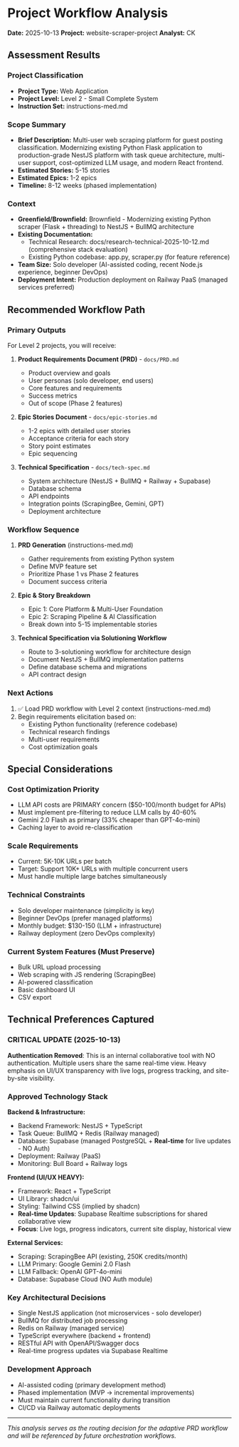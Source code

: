 # Project Workflow Analysis

**Date:** 2025-10-13
**Project:** website-scraper-project
**Analyst:** CK

## Assessment Results

### Project Classification

- **Project Type:** Web Application
- **Project Level:** Level 2 - Small Complete System
- **Instruction Set:** instructions-med.md

### Scope Summary

- **Brief Description:** Multi-user web scraping platform for guest posting classification. Modernizing existing Python Flask application to production-grade NestJS platform with task queue architecture, multi-user support, cost-optimized LLM usage, and modern React frontend.
- **Estimated Stories:** 5-15 stories
- **Estimated Epics:** 1-2 epics
- **Timeline:** 8-12 weeks (phased implementation)

### Context

- **Greenfield/Brownfield:** Brownfield - Modernizing existing Python scraper (Flask + threading) to NestJS + BullMQ architecture
- **Existing Documentation:**
  - Technical Research: docs/research-technical-2025-10-12.md (comprehensive stack evaluation)
  - Existing Python codebase: app.py, scraper.py (for feature reference)
- **Team Size:** Solo developer (AI-assisted coding, recent Node.js experience, beginner DevOps)
- **Deployment Intent:** Production deployment on Railway PaaS (managed services preferred)

## Recommended Workflow Path

### Primary Outputs

For Level 2 projects, you will receive:

1. **Product Requirements Document (PRD)** - `docs/PRD.md`
   - Product overview and goals
   - User personas (solo developer, end users)
   - Core features and requirements
   - Success metrics
   - Out of scope (Phase 2 features)

2. **Epic Stories Document** - `docs/epic-stories.md`
   - 1-2 epics with detailed user stories
   - Acceptance criteria for each story
   - Story point estimates
   - Epic sequencing

3. **Technical Specification** - `docs/tech-spec.md`
   - System architecture (NestJS + BullMQ + Railway + Supabase)
   - Database schema
   - API endpoints
   - Integration points (ScrapingBee, Gemini, GPT)
   - Deployment architecture

### Workflow Sequence

1. **PRD Generation** (instructions-med.md)
   - Gather requirements from existing Python system
   - Define MVP feature set
   - Prioritize Phase 1 vs Phase 2 features
   - Document success criteria

2. **Epic & Story Breakdown**
   - Epic 1: Core Platform & Multi-User Foundation
   - Epic 2: Scraping Pipeline & AI Classification
   - Break down into 5-15 implementable stories

3. **Technical Specification via Solutioning Workflow**
   - Route to 3-solutioning workflow for architecture design
   - Document NestJS + BullMQ implementation patterns
   - Define database schema and migrations
   - API contract design

### Next Actions

1. ✅ Load PRD workflow with Level 2 context (instructions-med.md)
2. Begin requirements elicitation based on:
   - Existing Python functionality (reference codebase)
   - Technical research findings
   - Multi-user requirements
   - Cost optimization goals

## Special Considerations

### Cost Optimization Priority
- LLM API costs are PRIMARY concern ($50-100/month budget for APIs)
- Must implement pre-filtering to reduce LLM calls by 40-60%
- Gemini 2.0 Flash as primary (33% cheaper than GPT-4o-mini)
- Caching layer to avoid re-classification

### Scale Requirements
- Current: 5K-10K URLs per batch
- Target: Support 10K+ URLs with multiple concurrent users
- Must handle multiple large batches simultaneously

### Technical Constraints
- Solo developer maintenance (simplicity is key)
- Beginner DevOps (prefer managed platforms)
- Monthly budget: $130-150 (LLM + infrastructure)
- Railway deployment (zero DevOps complexity)

### Current System Features (Must Preserve)
- Bulk URL upload processing
- Web scraping with JS rendering (ScrapingBee)
- AI-powered classification
- Basic dashboard UI
- CSV export

## Technical Preferences Captured

### CRITICAL UPDATE (2025-10-13)
**Authentication Removed**: This is an internal collaborative tool with NO authentication. Multiple users share the same real-time view. Heavy emphasis on UI/UX transparency with live logs, progress tracking, and site-by-site visibility.

### Approved Technology Stack

**Backend & Infrastructure:**
- Backend Framework: NestJS + TypeScript
- Task Queue: BullMQ + Redis (Railway managed)
- Database: Supabase (managed PostgreSQL + **Real-time** for live updates - NO Auth)
- Deployment: Railway (PaaS)
- Monitoring: Bull Board + Railway logs

**Frontend (UI/UX HEAVY):**
- Framework: React + TypeScript
- UI Library: shadcn/ui
- Styling: Tailwind CSS (implied by shadcn)
- **Real-time Updates**: Supabase Realtime subscriptions for shared collaborative view
- **Focus**: Live logs, progress indicators, current site display, historical view

**External Services:**
- Scraping: ScrapingBee API (existing, 250K credits/month)
- LLM Primary: Google Gemini 2.0 Flash
- LLM Fallback: OpenAI GPT-4o-mini
- Database: Supabase Cloud (NO Auth module)

### Key Architectural Decisions
- Single NestJS application (not microservices - solo developer)
- BullMQ for distributed job processing
- Redis on Railway (managed service)
- TypeScript everywhere (backend + frontend)
- RESTful API with OpenAPI/Swagger docs
- Real-time progress updates via Supabase Realtime

### Development Approach
- AI-assisted coding (primary development method)
- Phased implementation (MVP → incremental improvements)
- Must maintain current functionality during transition
- CI/CD via Railway automatic deployments

---

_This analysis serves as the routing decision for the adaptive PRD workflow and will be referenced by future orchestration workflows._
